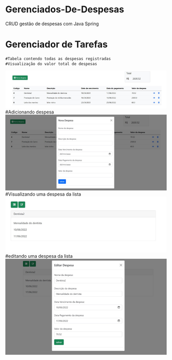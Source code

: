 # Gerenciados-De-Despesas
CRUD gestão de despesas com Java Spring


<html lang="pt-br">
  <head>
    <!-- Required meta tags -->
    <meta charset="utf-8">
    <meta name="viewport" content="width=device-width, initial-scale=1">

   
  </head>
  <body>
    <h1>Gerenciador de Tarefas</h1>

    
    #Tabela contendo todas as despesas registradas
    #Visualização do valor total de despesas
    
   
  <img src="media/index.jpg" alt="Minha Figura">
  

 <br/>  
   #Adicionando despesa 
    
  <img src="media/adicionar.jpg" alt="Minha Figura">
 
 <br/> 
  #Visualizando uma despesa da lista 
    
  <img src="media/detalhes.jpg" alt="Minha Figura">
 
  <br/>  
  #editando uma despesa da lista
    
  <img src="media/editar.jpg" alt="Minha Figura">
  
    
    
  </body>
</html>

